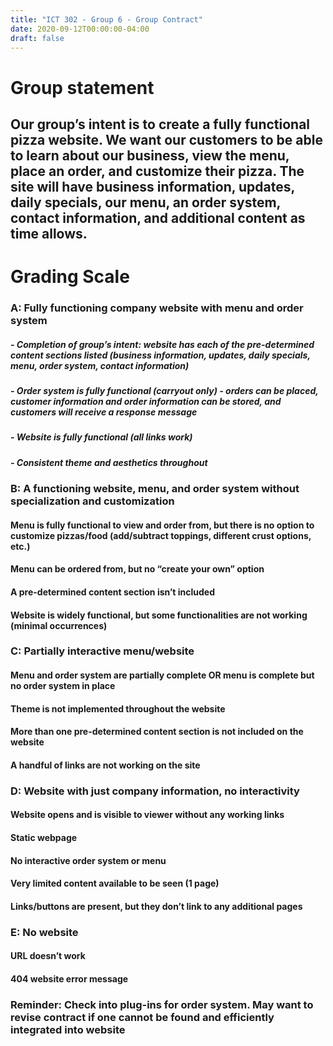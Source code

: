 ```yaml
---
title: "ICT 302 - Group 6 - Group Contract"
date: 2020-09-12T00:00:00-04:00
draft: false
---
```


# Group statement 

 

## Our group’s intent is to create a fully functional pizza website. We want our customers to be able to learn about our business, view the menu, place an order, and customize their pizza. The site will have business information, updates, daily specials, our menu, an order system, contact information, and additional content as time allows.  

 

 

# Grading Scale 

 

### A: Fully functioning company website with menu and order system 

##### - Completion of group’s intent: website has each of the pre-determined content sections listed (business information, updates, daily specials, menu, order system, contact information)  

##### - Order system is fully functional (carryout only) - orders can be placed, customer information and order information can be stored, and customers will receive a response message  

##### - Website is fully functional (all links work)  

##### - Consistent theme and aesthetics throughout  

 

### B: A functioning website, menu, and order system without specialization and customization  

#### Menu is fully functional to view and order from, but there is no option to customize pizzas/food (add/subtract toppings, different crust options, etc.) 

#### Menu can be ordered from, but no “create your own” option  

#### A pre-determined content section isn’t included  

#### Website is widely functional, but some functionalities are not working (minimal occurrences)  

 

### C: Partially interactive menu/website 

#### Menu and order system are partially complete OR menu is complete but no order system in place  

#### Theme is not implemented throughout the website  

#### More than one pre-determined content section is not included on the website  

#### A handful of links are not working on the site  

 

### D: Website with just company information, no interactivity  

#### Website opens and is visible to viewer without any working links 

#### Static webpage  

#### No interactive order system or menu  

#### Very limited content available to be seen (1 page)  

#### Links/buttons are present, but they don’t link to any additional pages  

 

### E: No website 

#### URL doesn’t work 

#### 404 website error message  

 

### Reminder: Check into plug-ins for order system. May want to revise contract if one cannot be found and efficiently integrated into website
